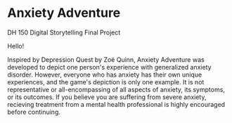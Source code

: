 # Anxiety Adventure
DH 150 Digital Storytelling Final Project


Hello! 

Inspired by Depression Quest by Zoë Quinn, Anxiety Adventure was developed to depict one person's experience with generalized anxiety disorder. However, everyone who has anxiety has their own unique experiences, and the game's depiction is only one example. It is not representative or all-encompassing of all aspects of anxiety, its symptoms, or its outcomes. If you believe you are suffering from severe anxiety, recieving treatment from a mental health professional is highly encouraged before continuing.
